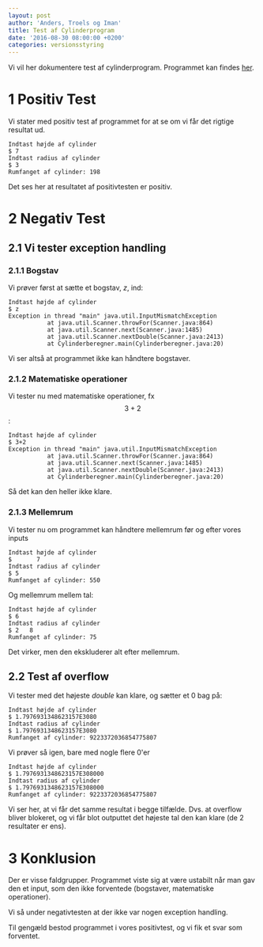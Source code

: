 ```yaml
---
layout: post
author: 'Anders, Troels og Iman'
title: Test af Cylinderprogram
date: '2016-08-30 08:00:00 +0200'
categories: versionsstyring
---
```


Vi vil her dokumentere test af cylinderprogram. Programmet kan findes [her](https://github.com/hold11/Uge2_Opgaver/releases/tag/1.0).

# 1 Positiv Test

Vi stater med positiv test af programmet for at se om vi får det rigtige resultat ud.

```
Indtast højde af cylinder
$ 7
Indtast radius af cylinder
$ 3
Rumfanget af cylinder: 198
```

Det ses her at resultatet af positivtesten er positiv.

# 2 Negativ Test

## 2.1 Vi tester exception handling

### 2.1.1 Bogstav

Vi prøver først at sætte et bogstav, _z_, ind:

```
Indtast højde af cylinder
$ z
Exception in thread "main" java.util.InputMismatchException
           at java.util.Scanner.throwFor(Scanner.java:864)
           at java.util.Scanner.next(Scanner.java:1485)
           at java.util.Scanner.nextDouble(Scanner.java:2413)
           at Cylinderberegner.main(Cylinderberegner.java:20)
```

Vi ser altså at programmet ikke kan håndtere bogstaver.

### 2.1.2 Matematiske operationer

Vi tester nu med matematiske operationer, fx $$ 3+2 $$:

```
Indtast højde af cylinder
$ 3+2
Exception in thread "main" java.util.InputMismatchException
           at java.util.Scanner.throwFor(Scanner.java:864)
           at java.util.Scanner.next(Scanner.java:1485)
           at java.util.Scanner.nextDouble(Scanner.java:2413)
           at Cylinderberegner.main(Cylinderberegner.java:20)
```

Så det kan den heller ikke klare.

### 2.1.3 Mellemrum

Vi tester nu om programmet kan håndtere mellemrum før og efter vores inputs

```
Indtast højde af cylinder
$       7
Indtast radius af cylinder
$ 5
Rumfanget af cylinder: 550
```

Og mellemrum mellem tal:

```
Indtast højde af cylinder
$ 6
Indtast radius af cylinder
$ 2   8
Rumfanget af cylinder: 75
```

Det virker, men den ekskluderer alt efter mellemrum.

## 2.2 Test af overflow

Vi tester med det højeste _double_ kan klare, og sætter et 0 bag på:

```
Indtast højde af cylinder
$ 1.7976931348623157E3080
Indtast radius af cylinder
$ 1.7976931348623157E3080
Rumfanget af cylinder: 9223372036854775807
```

Vi prøver så igen, bare med nogle flere 0'er

```
Indtast højde af cylinder
$ 1.7976931348623157E308000
Indtast radius af cylinder
$ 1.7976931348623157E308000
Rumfanget af cylinder: 9223372036854775807
```

Vi ser her, at vi får det samme resultat i begge tilfælde. Dvs. at overflow bliver blokeret, og vi får blot outputtet det højeste tal den kan klare (de 2 resultater er ens).

# 3 Konklusion

Der er visse faldgrupper. Programmet viste sig at være ustabilt når man gav den et input, som den ikke forventede (bogstaver, matematiske operationer).

Vi så under negativtesten at der ikke var nogen exception handling.

Til gengæld bestod programmet i vores positivtest, og vi fik et svar som forventet.
